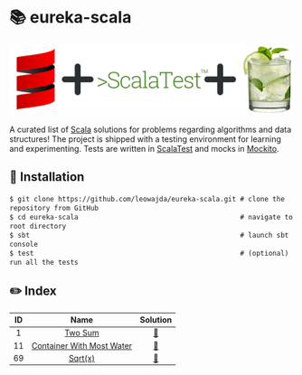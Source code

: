 # :books: eureka-scala

![banner](banner.png "eureka-scala")

A curated list of [Scala](https://scala-lang.org/) solutions for problems regarding algorithms and data structures! The project is shipped with a testing environment for learning and experimenting.
Tests are written in [ScalaTest](https://www.scalatest.org/) and mocks in [Mockito](https://www.scalatest.org/plus/mockito).

## :pushpin: Installation

```shell
$ git clone https://github.com/leowajda/eureka-scala.git # clone the repository from GitHub
$ cd eureka-scala                                        # navigate to root directory
$ sbt                                                    # launch sbt console
$ test                                                   # (optional) run all the tests
```

## :pencil2: Index

| ID  |                                         Name                                          |                                                            Solution                                                            |
|:---:|:-------------------------------------------------------------------------------------:|:------------------------------------------------------------------------------------------------------------------------------:|
|  1  |                   [Two Sum](https://leetcode.com/problems/two-sum/)                   | [:arrows_counterclockwise:](https://github.com/leowajda/eureka-scala/blob/master/src/main/scala/array/recursive/LC_0001.scala) |
| 11  | [Container With Most Water](https://leetcode.com/problems/container-with-most-water/) | [:arrows_counterclockwise:](https://github.com/leowajda/eureka-scala/blob/master/src/main/scala/array/recursive/LC_0011.scala) |
| 69  |                    [Sqrt(x)](https://leetcode.com/problems/sqrtx/)                    | [:arrows_counterclockwise:](https://github.com/leowajda/eureka-scala/blob/master/src/main/scala/array/recursive/LC_0069.scala) |



